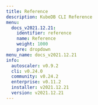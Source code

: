 ```yaml
---
title: Reference
description: KubeDB CLI Reference
menu:
  docs_v2021.12.21:
    identifier: reference
    name: Reference
    weight: 1000
    pre: dropdown
menu_name: docs_v2021.12.21
info:
  autoscaler: v0.9.2
  cli: v0.24.0
  community: v0.24.2
  enterprise: v0.11.2
  installer: v2021.12.21
  version: v2021.12.21
---
```


